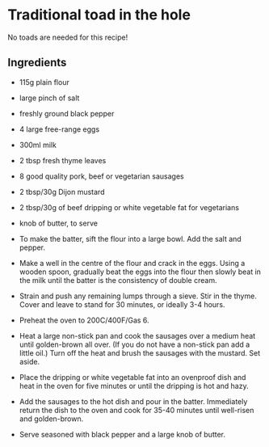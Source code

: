 # Traditional toad in the hole

No toads are needed for this recipe!

## Ingredients

- 115g plain flour
- large pinch of salt
- freshly ground black pepper
- 4 large free-range eggs
- 300ml milk
- 2 tbsp fresh thyme leaves
- 8 good quality pork, beef or vegetarian sausages
- 2 tbsp/30g Dijon mustard
- 2 tbsp/30g of beef dripping or white vegetable fat for vegetarians
- knob of butter, to serve



- To make the batter, sift the flour into a large bowl. Add the salt and pepper.

- Make a well in the centre of the flour and crack in the eggs. Using a wooden spoon, gradually beat the eggs into the flour then slowly beat in the milk until the batter is the consistency of double cream.

- Strain and push any remaining lumps through a sieve. Stir in the thyme. Cover and leave to stand for 30 minutes, or ideally 3-4 hours.

- Preheat the oven to 200C/400F/Gas 6.

- Heat a large non-stick pan and cook the sausages over a medium heat until golden-brown all over. (If you do not have a non-stick pan add a little oil.) Turn off the heat and brush the sausages with the mustard. Set aside.

- Place the dripping or white vegetable fat into an ovenproof dish and heat in the oven for five minutes or until the dripping is hot and hazy.

- Add the sausages to the hot dish and pour in the batter. Immediately return the dish to the oven and cook for 35-40 minutes until well-risen and golden-brown.

- Serve seasoned with black pepper and a large knob of butter.

